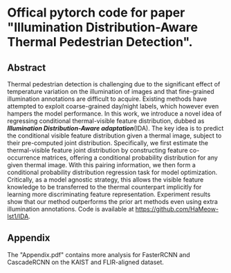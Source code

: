 # Offical pytorch code for paper "Illumination Distribution-Aware Thermal Pedestrian Detection".

## Abstract

Thermal pedestrian detection is challenging due to the significant effect of temperature variation on the illumination of images and that fine-grained illumination annotations are difficult to acquire. Existing methods have attempted to exploit coarse-grained day/night labels, which however even hampers the model performance. In this work, we introduce a novel idea of regressing conditional thermal-visible feature distribution, dubbed as ***Illumination Distribution-Aware adaptation***(IDA). The key idea is to predict the conditional visible feature distribution given a thermal image, subject to their pre-computed joint distribution. Specifically, we first estimate the thermal-visible feature joint distribution by  constructing feature co-occurrence matrices, offering a conditional probability distribution for any given thermal image. With this pairing information, we then form a conditional probability distribution regression task for model optimization. Critically, as a model agnostic strategy, this allows the visible feature knowledge to be transferred to the thermal counterpart implicitly for learning more discriminating feature representation. Experiment results show that our method outperforms the prior art methods even using extra illumination annotations. Code is available at <https://github.com/HaMeow-lst1/IDA>.

## Appendix

The "Appendix.pdf" contains more analysis for FasterRCNN and CascadeRCNN on the KAIST and FLIR-aligned dataset.
